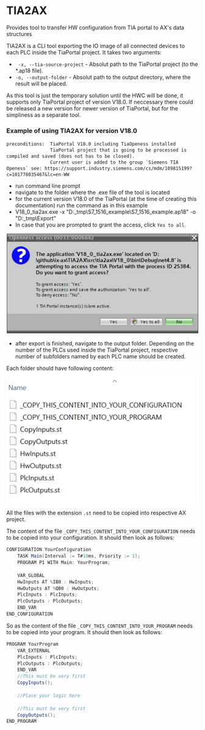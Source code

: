 # TIA2AX
Provides tool to transfer HW configuration from TIA portal to AX's data structures

TIA2AX is a CLI tool exporting the IO image of all connected devices to each PLC inside the TiaPortal project.
It takes two arguments:
- ` -x, --tia-source-project` - Absolut path to the TiaPortal project (to the *.ap18 file).
- `-o, --output-folder` - Absolut path to the output directory, where the result will be placed.

As this tool is just the temporary solution until the HWC will be done, it supports only TiaPortal project of version V18.0.
If neccessary there could be released a new version for newer version of TiaPortal, but for the simpliness as a separate tool.

### Example of using TIA2AX for version V18.0
    preconditions:  TiaPortal V18.0 including TiaOpeness installed
                    TiaPortal project that is going to be processed is compiled and saved (does not has to be closed).
                    Current user is added to the group `Siemens TIA Openess` see: https://support.industry.siemens.com/cs/mdm/109815199?c=101778035467&lc=en-WW


- run command line prompt 
- navigate to the folder where the .exe file of the tool is located
- for the current version V18.0 of the TiaPortal (at the time of creating this documentation) run the command as in this example
- V18_0_tia2ax.exe -x "D:\_tmp\S7_1516_example\S7_1516_example.ap18" -o "D:\_tmp\Export"
- In case that you are prompted to grant the access, click `Yes to all`.

![Alt text](images\GrantAccess.png)
- after export is finished, navigate to the output folder. Depending on the number of the PLCs used inside the TiaPortal project, respective number of subfolders named by each PLC name should be created.

Each folder should have following content:

![Alt text](images\ExportedStructure.png)

All the files with the extension `.st` need to be copied into respective AX project.

The content of the file `_COPY_THIS_CONTENT_INTO_YOUR_CONFIGURATION` needs to be copied into your configuration. It should then look as follows:
```csharp
CONFIGURATION YourConfiguration
    TASK Main(Interval := T#10ms, Priority := 1);
    PROGRAM P1 WITH Main: YourProgram;

    VAR_GLOBAL
	HwInputs AT %IB0 : HwInputs;
	HwOutputs AT %QB0 : HwOutputs;
	PlcInputs : PlcInputs;
	PlcOutputs : PlcOutputs;
    END_VAR
END_CONFIGURATION
```
So as the content of the file `_COPY_THIS_CONTENT_INTO_YOUR_PROGRAM` needs to be copied into your program. It should then look as 
follows:
```csharp
PROGRAM YourProgram
    VAR_EXTERNAL
	PlcInputs : PlcInputs;
	PlcOutputs : PlcOutputs;
    END_VAR
    //This must be very first
    CopyInputs();

    //Place your logic here

    //This must be very first
    CopyOutputs();
END_PROGRAM

```